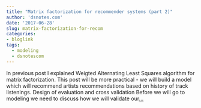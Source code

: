 ```yaml
---
title: "Matrix factorization for recommender systems (part 2)"
author: 'dsnotes.com'
date: '2017-06-28'
slug: matrix-factorization-for-recom
categories:
- bloglink
tags:
  - modeling
  - dsnotescom
---
```


In previous post I explained Weigted Alternating Least Squares algorithm for matrix factorization. This post will be more practical - we will build a model which will recommend artists recommendations based on history of track listenings. Design of evaluation and cross validation Before we will go to modeling we need to discuss how we will validate our[... <i class="fas fa-external-link-alt"></i>](http://dsnotes.com/post/2017-06-28-matrix-factorization-for-recommender-systems-part-2/)

